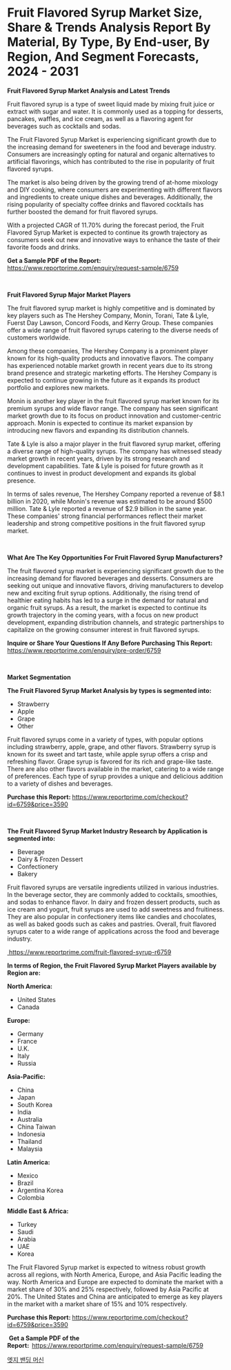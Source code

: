 <p><h1>Fruit Flavored Syrup Market Size, Share & Trends Analysis Report By Material, By Type, By End-user, By Region, And Segment Forecasts, 2024 - 2031</h1></p><p><strong>Fruit Flavored Syrup Market Analysis and Latest Trends</strong></p>
<p><p>Fruit flavored syrup is a type of sweet liquid made by mixing fruit juice or extract with sugar and water. It is commonly used as a topping for desserts, pancakes, waffles, and ice cream, as well as a flavoring agent for beverages such as cocktails and sodas.</p><p>The Fruit Flavored Syrup Market is experiencing significant growth due to the increasing demand for sweeteners in the food and beverage industry. Consumers are increasingly opting for natural and organic alternatives to artificial flavorings, which has contributed to the rise in popularity of fruit flavored syrups.</p><p>The market is also being driven by the growing trend of at-home mixology and DIY cooking, where consumers are experimenting with different flavors and ingredients to create unique dishes and beverages. Additionally, the rising popularity of specialty coffee drinks and flavored cocktails has further boosted the demand for fruit flavored syrups.</p><p>With a projected CAGR of 11.70% during the forecast period, the Fruit Flavored Syrup Market is expected to continue its growth trajectory as consumers seek out new and innovative ways to enhance the taste of their favorite foods and drinks.</p></p>
<p><strong>Get a Sample PDF of the Report:&nbsp;</strong> <a href="https://www.reportprime.com/enquiry/request-sample/6759">https://www.reportprime.com/enquiry/request-sample/6759</a></p>
<p>&nbsp;</p>
<p><strong>Fruit Flavored Syrup Major Market Players</strong></p>
<p><p>The fruit flavored syrup market is highly competitive and is dominated by key players such as The Hershey Company, Monin, Torani, Tate & Lyle, Fuerst Day Lawson, Concord Foods, and Kerry Group. These companies offer a wide range of fruit flavored syrups catering to the diverse needs of customers worldwide.</p><p>Among these companies, The Hershey Company is a prominent player known for its high-quality products and innovative flavors. The company has experienced notable market growth in recent years due to its strong brand presence and strategic marketing efforts. The Hershey Company is expected to continue growing in the future as it expands its product portfolio and explores new markets.</p><p>Monin is another key player in the fruit flavored syrup market known for its premium syrups and wide flavor range. The company has seen significant market growth due to its focus on product innovation and customer-centric approach. Monin is expected to continue its market expansion by introducing new flavors and expanding its distribution channels.</p><p>Tate & Lyle is also a major player in the fruit flavored syrup market, offering a diverse range of high-quality syrups. The company has witnessed steady market growth in recent years, driven by its strong research and development capabilities. Tate & Lyle is poised for future growth as it continues to invest in product development and expands its global presence.</p><p>In terms of sales revenue, The Hershey Company reported a revenue of $8.1 billion in 2020, while Monin's revenue was estimated to be around $500 million. Tate & Lyle reported a revenue of $2.9 billion in the same year. These companies' strong financial performances reflect their market leadership and strong competitive positions in the fruit flavored syrup market.</p></p>
<p>&nbsp;</p>
<p><strong>What Are The Key Opportunities For Fruit Flavored Syrup Manufacturers?</strong></p>
<p><p>The fruit flavored syrup market is experiencing significant growth due to the increasing demand for flavored beverages and desserts. Consumers are seeking out unique and innovative flavors, driving manufacturers to develop new and exciting fruit syrup options. Additionally, the rising trend of healthier eating habits has led to a surge in the demand for natural and organic fruit syrups. As a result, the market is expected to continue its growth trajectory in the coming years, with a focus on new product development, expanding distribution channels, and strategic partnerships to capitalize on the growing consumer interest in fruit flavored syrups.</p></p>
<p><strong>Inquire or Share Your Questions If Any Before Purchasing This Report:</strong> <a href="https://www.reportprime.com/enquiry/pre-order/6759">https://www.reportprime.com/enquiry/pre-order/6759</a></p>
<p>&nbsp;</p>
<p><strong>Market Segmentation</strong></p>
<p><strong>The Fruit Flavored Syrup Market Analysis by types is segmented into:</strong></p>
<p><ul><li>Strawberry</li><li>Apple</li><li>Grape</li><li>Other</li></ul></p>
<p><p>Fruit flavored syrups come in a variety of types, with popular options including strawberry, apple, grape, and other flavors. Strawberry syrup is known for its sweet and tart taste, while apple syrup offers a crisp and refreshing flavor. Grape syrup is favored for its rich and grape-like taste. There are also other flavors available in the market, catering to a wide range of preferences. Each type of syrup provides a unique and delicious addition to a variety of dishes and beverages.</p></p>
<p><strong>Purchase this Report:&nbsp;</strong><a href="https://www.reportprime.com/checkout?id=6759&price=3590">https://www.reportprime.com/checkout?id=6759&price=3590</a></p>
<p>&nbsp;</p>
<p><strong>The Fruit Flavored Syrup Market Industry Research by Application is segmented into:</strong></p>
<p><ul><li>Beverage</li><li>Dairy & Frozen Dessert</li><li>Confectionery</li><li>Bakery</li></ul></p>
<p><p>Fruit flavored syrups are versatile ingredients utilized in various industries. In the beverage sector, they are commonly added to cocktails, smoothies, and sodas to enhance flavor. In dairy and frozen dessert products, such as ice cream and yogurt, fruit syrups are used to add sweetness and fruitiness. They are also popular in confectionery items like candies and chocolates, as well as baked goods such as cakes and pastries. Overall, fruit flavored syrups cater to a wide range of applications across the food and beverage industry.</p></p>
<p><a href="https://www.reportprime.com/fruit-flavored-syrup-r6759">&nbsp;https://www.reportprime.com/fruit-flavored-syrup-r6759</a></p>
<p><strong>In terms of Region, the Fruit Flavored Syrup Market Players available by Region are:</strong></p>
<p>
    <p> <strong> North America: </strong>
        <ul>
            <li>United States</li>
            <li>Canada</li>
        </ul>
        </p> 
    <p> <strong> Europe: </strong>
        <ul>
            <li>Germany</li>
            <li>France</li>
            <li>U.K.</li>
            <li>Italy</li>
            <li>Russia</li>
        </ul>
        </p> 
    <p> <strong> Asia-Pacific: </strong>
        <ul>
            <li>China</li>
            <li>Japan</li>
            <li>South Korea</li>
            <li>India</li>
            <li>Australia</li>
            <li>China Taiwan</li>
            <li>Indonesia</li>
            <li>Thailand</li>
            <li>Malaysia</li>
        </ul>
        </p> 
    <p> <strong> Latin America: </strong>
        <ul>
            <li>Mexico</li>
            <li>Brazil</li>
            <li>Argentina Korea</li>
            <li>Colombia</li>
        </ul>
        </p> 
    <p> <strong> Middle East & Africa: </strong>
        <ul>
            <li>Turkey</li>
            <li>Saudi</li>
            <li>Arabia</li>
            <li>UAE</li>
            <li>Korea</li>
        </ul>
    </p>
    </p>
<p><p>The Fruit Flavored Syrup market is expected to witness robust growth across all regions, with North America, Europe, and Asia Pacific leading the way. North America and Europe are expected to dominate the market with a market share of 30% and 25% respectively, followed by Asia Pacific at 20%. The United States and China are anticipated to emerge as key players in the market with a market share of 15% and 10% respectively.</p></p>
<p><strong>Purchase this Report: </strong><a href="https://www.reportprime.com/checkout?id=6759&price=3590">https://www.reportprime.com/checkout?id=6759&price=3590</a></p>
<p>&nbsp;<strong>Get a Sample PDF of the Report:&nbsp;&nbsp;</strong><a href="https://www.reportprime.com/enquiry/request-sample/6759">https://www.reportprime.com/enquiry/request-sample/6759</a></p>
<p><strong></strong></p>
<p><p><a href="https://github.com/laholand/Market-Research-Report-List-3/blob/main/923392918359.md">엣지 밴딩 머신</a></p></p>